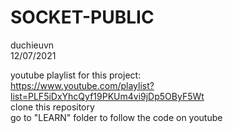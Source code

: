 # SOCKET-PUBLIC

duchieuvn  
12/07/2021  

youtube playlist for this project:   
https://www.youtube.com/playlist?list=PLF5iDxYhcQyf19PKUm4vi9jDp5OByF5Wt  
clone this repository  
go to "LEARN" folder to follow the code on youtube  
